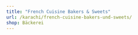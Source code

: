 ```yaml
---
title: "French Cuisine Bakers & Sweets"
url: /karachi/french-cuisine-bakers-und-sweets/
shop: Bäckerei
---
```

